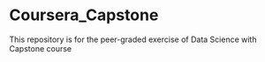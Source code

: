 # Coursera_Capstone
This repository is for the peer-graded exercise of Data Science with Capstone course
